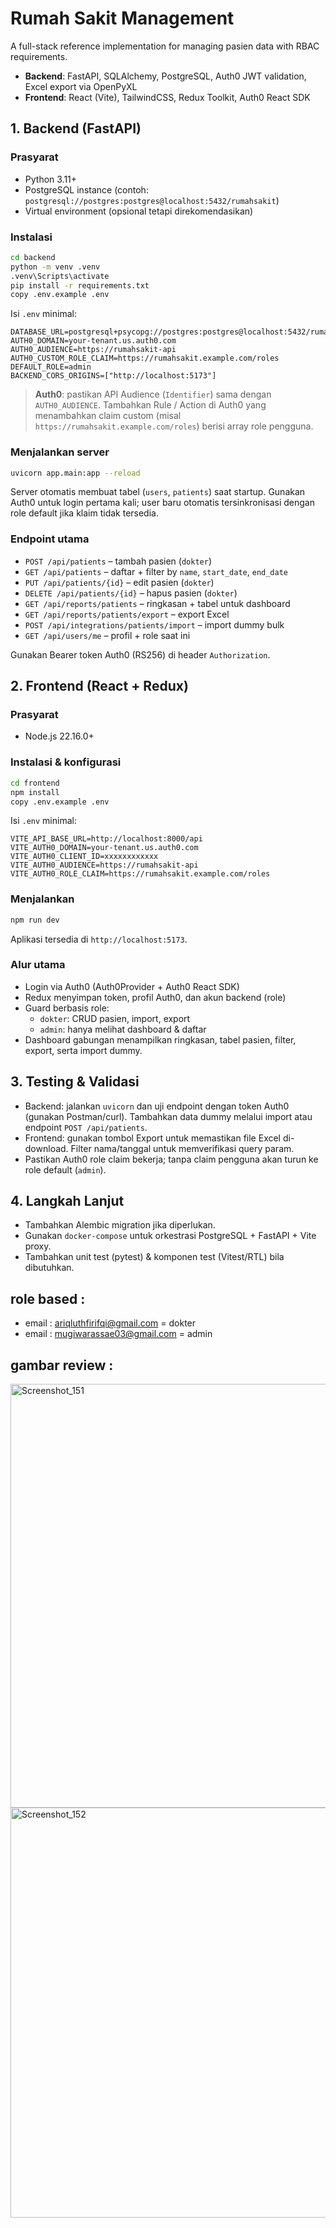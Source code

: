 ﻿# Rumah Sakit Management

A full-stack reference implementation for managing pasien data with RBAC requirements.

- **Backend**: FastAPI, SQLAlchemy, PostgreSQL, Auth0 JWT validation, Excel export via OpenPyXL
- **Frontend**: React (Vite), TailwindCSS, Redux Toolkit, Auth0 React SDK

## 1. Backend (FastAPI)

### Prasyarat
- Python 3.11+
- PostgreSQL instance (contoh: `postgresql://postgres:postgres@localhost:5432/rumahsakit`)
- Virtual environment (opsional tetapi direkomendasikan)

### Instalasi
```bash
cd backend
python -m venv .venv
.venv\Scripts\activate           
pip install -r requirements.txt
copy .env.example .env            
```

Isi `.env` minimal:
```
DATABASE_URL=postgresql+psycopg://postgres:postgres@localhost:5432/rumahsakit
AUTH0_DOMAIN=your-tenant.us.auth0.com
AUTH0_AUDIENCE=https://rumahsakit-api
AUTH0_CUSTOM_ROLE_CLAIM=https://rumahsakit.example.com/roles
DEFAULT_ROLE=admin
BACKEND_CORS_ORIGINS=["http://localhost:5173"]
```

> **Auth0**: pastikan API Audience (`Identifier`) sama dengan `AUTH0_AUDIENCE`. Tambahkan Rule / Action di Auth0 yang menambahkan claim custom (misal `https://rumahsakit.example.com/roles`) berisi array role pengguna.

### Menjalankan server
```bash
uvicorn app.main:app --reload
```

Server otomatis membuat tabel (`users`, `patients`) saat startup. Gunakan Auth0 untuk login pertama kali; user baru otomatis tersinkronisasi dengan role default jika klaim tidak tersedia.

### Endpoint utama
- `POST /api/patients` – tambah pasien (`dokter`)
- `GET /api/patients` – daftar + filter by `name`, `start_date`, `end_date`
- `PUT /api/patients/{id}` – edit pasien (`dokter`)
- `DELETE /api/patients/{id}` – hapus pasien (`dokter`)
- `GET /api/reports/patients` – ringkasan + tabel untuk dashboard
- `GET /api/reports/patients/export` – export Excel
- `POST /api/integrations/patients/import` – import dummy bulk
- `GET /api/users/me` – profil + role saat ini

Gunakan Bearer token Auth0 (RS256) di header `Authorization`.

## 2. Frontend (React + Redux)

### Prasyarat
- Node.js 22.16.0+

### Instalasi & konfigurasi
```bash
cd frontend
npm install
copy .env.example .env
```

Isi `.env` minimal:
```
VITE_API_BASE_URL=http://localhost:8000/api
VITE_AUTH0_DOMAIN=your-tenant.us.auth0.com
VITE_AUTH0_CLIENT_ID=xxxxxxxxxxxx
VITE_AUTH0_AUDIENCE=https://rumahsakit-api
VITE_AUTH0_ROLE_CLAIM=https://rumahsakit.example.com/roles
```

### Menjalankan
```bash
npm run dev
```
Aplikasi tersedia di `http://localhost:5173`.

### Alur utama
- Login via Auth0 (Auth0Provider + Auth0 React SDK)
- Redux menyimpan token, profil Auth0, dan akun backend (role)
- Guard berbasis role:
  - `dokter`: CRUD pasien, import, export
  - `admin`: hanya melihat dashboard & daftar
- Dashboard gabungan menampilkan ringkasan, tabel pasien, filter, export, serta import dummy.

## 3. Testing & Validasi
- Backend: jalankan `uvicorn` dan uji endpoint dengan token Auth0 (gunakan Postman/curl). Tambahkan data dummy melalui import atau endpoint `POST /api/patients`.
- Frontend: gunakan tombol Export untuk memastikan file Excel di-download. Filter nama/tanggal untuk memverifikasi query param.
- Pastikan Auth0 role claim bekerja; tanpa claim pengguna akan turun ke role default (`admin`).

## 4. Langkah Lanjut
- Tambahkan Alembic migration jika diperlukan.
- Gunakan `docker-compose` untuk orkestrasi PostgreSQL + FastAPI + Vite proxy.
- Tambahkan unit test (pytest) & komponen test (Vitest/RTL) bila dibutuhkan.

## role based :
- email : ariqluthfirifqi@gmail.com = dokter
- email : mugiwarassae03@gmail.com = admin

## gambar review : 

<img width="1184" height="678" alt="Screenshot_151" src="https://github.com/user-attachments/assets/256f4466-a10d-4eed-8868-2f439050beb8" />

<br/>

<img width="1184" height="656" alt="Screenshot_152" src="https://github.com/user-attachments/assets/2b7bcaae-286d-4eec-a3d0-71d7b9e2db6d" />



